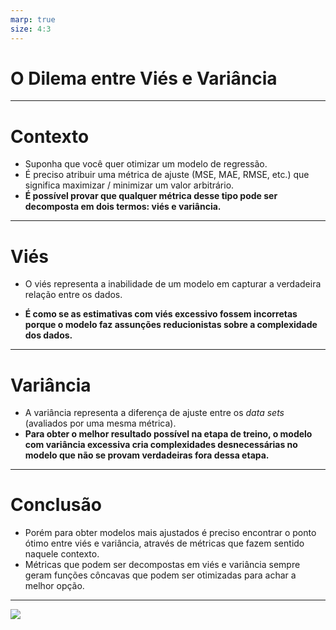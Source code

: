 ```yaml
---
marp: true
size: 4:3
---
```


# O Dilema entre Viés e Variância

---
# Contexto

* Suponha que você quer otimizar um modelo de regressão.
* É preciso atribuir uma métrica de ajuste (MSE, MAE, RMSE, etc.) que significa maximizar / minimizar um valor arbitrário.
* **É possível provar que qualquer métrica desse tipo pode ser decomposta em dois termos: viés e variância.**

---
# Viés

* O viés representa a inabilidade de um modelo em capturar a verdadeira relação entre os dados.

* **É como se as estimativas com viés excessivo fossem incorretas porque o modelo faz assunções reducionistas sobre a complexidade dos dados.**
---
# Variância

* A variância representa a diferença de ajuste entre os *data sets* (avaliados por uma mesma métrica).
* **Para obter o melhor resultado possível na etapa de treino, o modelo com variância excessiva cria complexidades desnecessárias no modelo que não se provam verdadeiras fora dessa etapa.**

---

# Conclusão

* Porém para obter modelos mais ajustados é preciso encontrar o ponto ótimo entre viés e variância, através de métricas que fazem sentido naquele contexto.
* Métricas que podem ser decompostas em viés e variância sempre geram funções côncavas que podem ser otimizadas para achar a melhor opção.
---

![](https://www.ncbi.nlm.nih.gov/books/NBK543534/bin/463627_1_En_8_Fig3_HTML.jpg)
